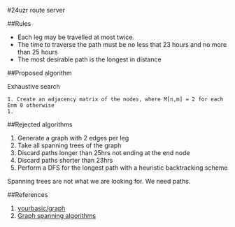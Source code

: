 #24uzr route server

##Rules

 - Each leg may be travelled at most twice.
 - The time to traverse the path must be no less that 23 hours and no more than 25 hours
 - The most desirable path is the longest in distance

##Proposed algorithm

Exhaustive search

    1. Create an adjacency matrix of the nodes, where M[n,m] = 2 for each Enm 0 otherwise
    1. 


##Rejected algorithms

 1. Generate a graph with 2 edges per leg
 1. Take all spanning trees of the graph
 1. Discard paths longer than 25hrs not ending at the end node
 1. Discard paths shorter than 23hrs
 1. Perform a DFS for the longest path with a heuristic backtracking scheme

Spanning trees are not what we are looking for. We need paths.


##References

 1. [yourbasic/graph](https://godoc.org/github.com/yourbasic/graph)
 2. [Graph spanning algorithms](https://link.springer.com/article/10.1007/s40747-018-0079-7)